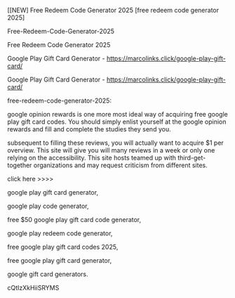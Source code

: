 [[NEW] Free Redeem Code Generator 2025 [free redeem code generator 2025]

Free-Redeem-Code-Generator-2025

Free Redeem Code Generator 2025

Google Play Gift Card Generator - https://marcolinks.click/google-play-gift-card/

Google Play Gift Card Generator - https://marcolinks.click/google-play-gift-card/

free-redeem-code-generator-2025:

google opinion rewards is one more most ideal way of acquiring free google play gift card codes. You should simply enlist yourself at the google opinion rewards and fill and complete the studies they send you.

subsequent to filling these reviews, you will actually want to acquire $1 per overview. This site will give you will many reviews in a week or only one relying on the accessibility. This site hosts teamed up with third-get-together organizations and may request criticism from different sites.

click here >>>>

google play gift card generator,

google play code generator,

free $50 google play gift card code generator,

google play redeem code generator,

free google play gift card codes 2025,

free google play gift card generator,

google gift card generators.

cQtIzXkHiiSRYMS

